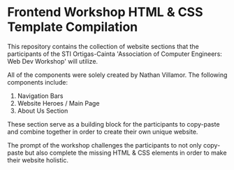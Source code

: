 # Frontend Workshop HTML & CSS Template Compilation 

This repository contains the collection of website sections that the participants of 
the STI Ortigas-Cainta 'Association of Computer Engineers: Web Dev Workshop' will utilize. 

All of the components were solely created by Nathan Villamor.
The following components include: 
1. Navigation Bars
2. Website Heroes / Main Page
3. About Us Section

These section serve as a building block for the participants to copy-paste and
combine together in order to create their own unique website. 

The prompt of the workshop challenges the participants to not only copy-paste
but also complete the missing HTML & CSS elements in order to make their 
website holistic. 


